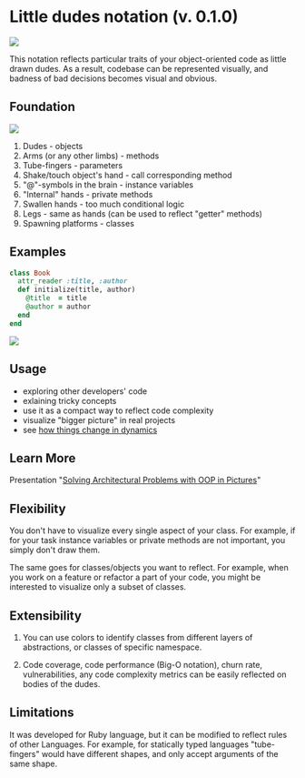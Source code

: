 # Little dudes notation (v. 0.1.0)

![](https://i.imgur.com/HwyVhHw.png)

This notation reflects particular traits of your object-oriented code as little drawn dudes.
As a result, codebase can be represented visually, and badness of bad decisions becomes visual and obvious.

## Foundation

![](https://i.imgur.com/S8Lo0R3.png)

1. Dudes - objects
2. Arms (or any other limbs) - methods
3. Tube-fingers - parameters
4. Shake/touch object's hand - call corresponding method
4. "@"-symbols in the brain - instance variables
5. "Internal" hands - private methods
6. Swallen hands - too much conditional logic
7. Legs - same as hands (can be used to reflect "getter" methods)
8. Spawning platforms - classes


## Examples

```ruby
class Book
  attr_reader :title, :author
  def initialize(title, author)
    @title  = title
    @author = author
  end
end
```

![](https://i.imgur.com/Elqxq9s.png)


## Usage

- exploring other developers' code
- exlaining tricky concepts
- use it as a compact way to reflect code complexity
- visualize "bigger picture" in real projects
- see [how things change in dynamics](https://github.com/inem/little-dudes-notation/blob/master/deconstruct-sandi-metz-talk.md) 

## Learn More

Presentation "[Solving Architectural Problems with OOP in Pictures](https://speakerdeck.com/inem/solving-architectural-problems-with-oop-in-pictures)" 

## Flexibility

You don't have to visualize every single aspect of your class. For example, if for your task instance variables or private methods are not important, you simply don't draw them.

The same goes for classes/objects you want to reflect. For example, when you work on a feature or refactor a part of your code, you might be interested to visualize only a subset of classes.

## Extensibility

1. You can use colors to identify classes from different layers of abstractions, or classes of specific namespace.

2. Code coverage, code performance (Big-O notation), churn rate, vulnerabilities, any code complexity metrics can be easily reflected on bodies of the dudes.

## Limitations

It was developed for Ruby language, but it can be modified to reflect rules of other Languages. For example, for statically typed languages "tube-fingers" would have different shapes, and only accept arguments of the same shape.
